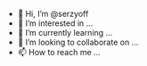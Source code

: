 - 👋 Hi, I’m @serzyoff
- 👀 I’m interested in ...
- 🌱 I’m currently learning ...
- 💞️ I’m looking to collaborate on ...
- 📫 How to reach me ...

<!---
serzyoff/serzyoff is a ✨ special ✨ repository because its `README.md` (this file) appears on your GitHub profile.
You can click the Preview link to take a look at your changes.
--->

